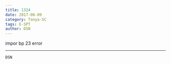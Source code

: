 ```yaml
---
title: 1324
date: 2017-06-09
category: Tanya-SC
tags: E-SPT
author: DSN
---
```


impor bp 23 error

---



`DSN`

